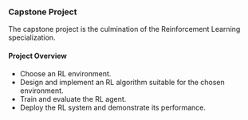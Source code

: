 ### Capstone Project
The capstone project is the culmination of the Reinforcement Learning specialization.

#### Project Overview
- Choose an RL environment.
- Design and implement an RL algorithm suitable for the chosen environment.
- Train and evaluate the RL agent.
- Deploy the RL system and demonstrate its performance.
